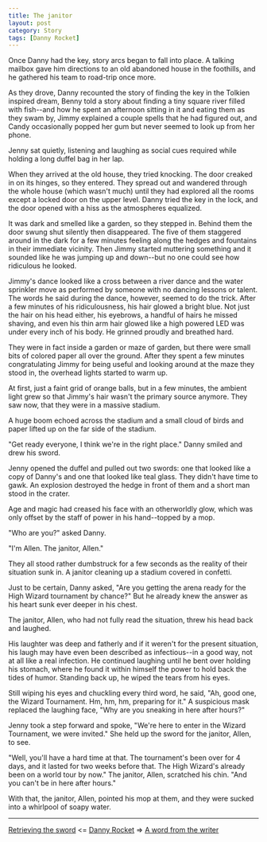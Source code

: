 ```yaml
---
title: The janitor
layout: post
category: Story
tags: [Danny Rocket]
---
```

Once Danny had the key, story arcs began to fall into place. A talking mailbox gave him directions to an old abandoned house in the foothills, and he gathered his team to road-trip once more.

<!-- more -->

As they drove, Danny recounted the story of finding the key in the Tolkien inspired dream, Benny told a story about finding a tiny square river filled with fish--and how he spent an afternoon sitting in it and eating them as they swam by, Jimmy explained a couple spells that he had figured out, and Candy occasionally popped her gum but never seemed to look up from her phone.

Jenny sat quietly, listening and laughing as social cues required while holding a long duffel bag in her lap.

When they arrived at the old house, they tried knocking. The door creaked in on its hinges, so they entered. They spread out and wandered through the whole house (which wasn't much) until they had explored all the rooms except a locked door on the upper level. Danny tried the key in the lock, and the door opened with a hiss as the atmospheres equalized.

It was dark and smelled like a garden, so they stepped in. Behind them the door swung shut silently then disappeared. The five of them staggered around in the dark for a few minutes feeling along the hedges and fountains in their immediate vicinity. Then Jimmy started muttering something and it sounded like he was jumping up and down--but no one could see how ridiculous he looked.

Jimmy's dance looked like a cross between a river dance and the water sprinkler move as performed by someone with no dancing lessons or talent. The words he said during the dance, however, seemed to do the trick. After a few minutes of his ridiculousness, his hair glowed a bright blue. Not just the hair on his head either, his eyebrows, a handful of hairs he missed shaving, and even his thin arm hair glowed like a high powered LED was under every inch of his body. He grinned proudly and breathed hard.

They were in fact inside a garden or maze of garden, but there were small bits of colored paper all over the ground. After they spent a few minutes congratulating Jimmy for being useful and looking around at the maze they stood in, the overhead lights started to warm up.

At first, just a faint grid of orange balls, but in a few minutes, the ambient light grew so that Jimmy's hair wasn't the primary source anymore. They saw now, that they were in a massive stadium.

A huge boom echoed across the stadium and a small cloud of birds and paper lifted up on the far side of the stadium.

"Get ready everyone, I think we're in the right place." Danny smiled and drew his sword.

Jenny opened the duffel and pulled out two swords: one that looked like a copy of Danny's and one that looked like teal glass. They didn't have time to gawk. An explosion destroyed the hedge in front of them and a short man stood in the crater.

Age and magic had creased his face with an otherworldly glow, which was only offset by the staff of power in his hand--topped by a mop.

"Who are you?" asked Danny.

"I'm Allen. The janitor, Allen."

They all stood rather dumbstruck for a few seconds as the reality of their situation sunk in. A janitor cleaning up a stadium covered in confetti.

Just to be certain, Danny asked, "Are you getting the arena ready for the High Wizard tournament by chance?" But he already knew the answer as his heart sunk ever deeper in his chest.

The janitor, Allen, who had not fully read the situation, threw his head back and laughed.

His laughter was deep and fatherly and if it weren't for the present situation, his laugh may have even been described as infectious--in a good way, not at all like a real infection. He continued laughing until he bent over holding his stomach, where he found it within himself the power to hold back the tides of humor. Standing back up, he wiped the tears from his eyes.

Still wiping his eyes and chuckling every third word, he said, "Ah, good one, the Wizard Tournament. Hm, hm, hm, preparing for it." A suspicious mask replaced the laughing face, "Why are you sneaking in here after hours?"

Jenny took a step forward and spoke, "We're here to enter in the Wizard Tournament, we were invited." She held up the sword for the janitor, Allen, to see.

"Well, you'll have a hard time at that. The tournament's been over for 4 days, and it lasted for two weeks before that. The High Wizard's already been on a world tour by now." The janitor, Allen, scratched his chin. "And you can't be in here after hours."

With that, the janitor, Allen, pointed his mop at them, and they were sucked into a whirlpool of soapy water.

---

 [Retrieving the sword](/story/2017/05/31/retrieving-the-sword)  <= [Danny Rocket](/danny-rocket) =>  [A word from the writer](/story/2017/06/07/a-word-from-the-writer)
